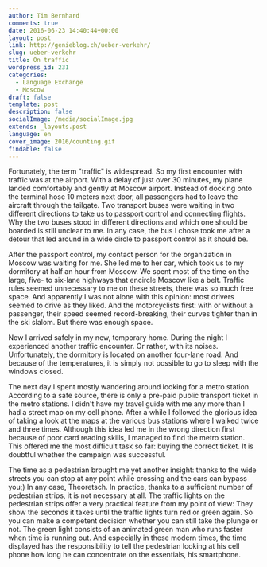 ```yaml
---
author: Tim Bernhard
comments: true
date: 2016-06-23 14:40:44+00:00
layout: post
link: http://genieblog.ch/ueber-verkehr/
slug: ueber-verkehr
title: On traffic
wordpress_id: 231
categories:
  - Language Exchange
  - Moscow
draft: false
template: post
description: false
socialImage: /media/socialImage.jpg
extends: _layouts.post
language: en
cover_image: 2016/counting.gif
findable: false
---
```


Fortunately, the term "traffic" is widespread.
So my first encounter with traffic was at the airport.
With a delay of just over 30 minutes, my plane landed comfortably and gently at Moscow airport.
Instead of docking onto the terminal hose 10 meters next door, all passengers had to leave the aircraft through the tailgate.
Two transport buses were waiting in two different directions to take us to passport control and connecting flights.
Why the two buses stood in different directions and which one should be boarded is still unclear to me.
In any case, the bus I chose took me after a detour that led around in a wide circle to passport control as it should be.

After the passport control, my contact person for the organization in Moscow was waiting for me.
She led me to her car, which took us to my dormitory at half an hour from Moscow.
We spent most of the time on the large, five- to six-lane highways that encircle Moscow like a belt.
Traffic rules seemed unnecessary to me on these streets, there was so much free space.
And apparently I was not alone with this opinion: most drivers seemed to drive as they liked.
And the motorcyclists first: with or without a passenger, their speed seemed record-breaking, their curves tighter than in the ski slalom.
But there was enough space.

Now I arrived safely in my new, temporary home.
During the night I experienced another traffic encounter.
Or rather, with its noises.
Unfortunately, the dormitory is located on another four-lane road.
And because of the temperatures, it is simply not possible to go to sleep with the windows closed.

The next day I spent mostly wandering around looking for a metro station.
According to a safe source, there is only a pre-paid public transport ticket in the metro stations.
I didn't have my travel guide with me any more than I had a street map on my cell phone.
After a while I followed the glorious idea of ​​taking a look at the maps at the various bus stations where I walked twice and three times.
Although this idea led me in the wrong direction first because of poor card reading skills, I managed to find the metro station.
This offered me the most difficult task so far: buying the correct ticket.
It is doubtful whether the campaign was successful.

The time as a pedestrian brought me yet another insight: thanks to the wide streets you can stop at any point while crossing and the cars can bypass you;)
In any case, Theoretsch.
In practice, thanks to a sufficient number of pedestrian strips, it is not necessary at all.
The traffic lights on the pedestrian strips offer a very practical feature from my point of view: They show the seconds it takes until the traffic lights turn red or green again.
So you can make a competent decision whether you can still take the plunge or not.
The green light consists of an animated green man who runs faster when time is running out.
And especially in these modern times, the time displayed has the responsibility to tell the pedestrian looking at his cell phone how long he can concentrate on the essentials, his smartphone.
